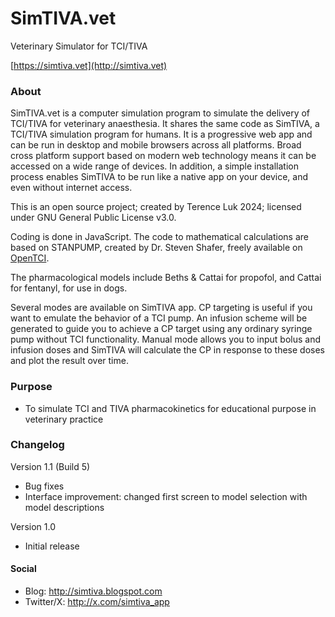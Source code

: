 # SimTIVA.vet
 Veterinary Simulator for TCI/TIVA
 
 [https://simtiva.vet](http://simtiva.vet)

### About
SimTIVA.vet is a computer simulation program to simulate the delivery of TCI/TIVA for veterinary anaesthesia. It shares the same code as SimTIVA, a TCI/TIVA simulation program for humans. It is a progressive web app and can be run in desktop and mobile browsers across all platforms. Broad cross platform support based on modern web technology means it can be accessed on a wide range of devices. In addition, a simple installation process enables SimTIVA to be run like a native app on your device, and even without internet access. 

This is an open source project; created by Terence Luk 2024; licensed under GNU General Public License v3.0.

Coding is done in JavaScript. The code to mathematical calculations are based on STANPUMP, created by Dr. Steven Shafer, freely available on [OpenTCI](http://opentci.org/code/stanpump).

The pharmacological models include Beths & Cattai for propofol, and Cattai for fentanyl, for use in dogs.

Several modes are available on SimTIVA app. CP targeting is useful if you want to emulate the behavior of a TCI pump. An infusion scheme will be generated to guide you to achieve a CP target using any ordinary syringe pump without TCI functionality. Manual mode allows you to input bolus and infusion doses and SimTIVA will calculate the CP in response to these doses and plot the result over time. 



### Purpose
- To simulate TCI and TIVA pharmacokinetics for educational purpose in veterinary practice

### Changelog
 Version 1.1 (Build 5)
 - Bug fixes
 - Interface improvement: changed first screen to model selection with model descriptions
   
 Version 1.0
 - Initial release

 #### Social
 - Blog: http://simtiva.blogspot.com
 - Twitter/X: http://x.com/simtiva_app
